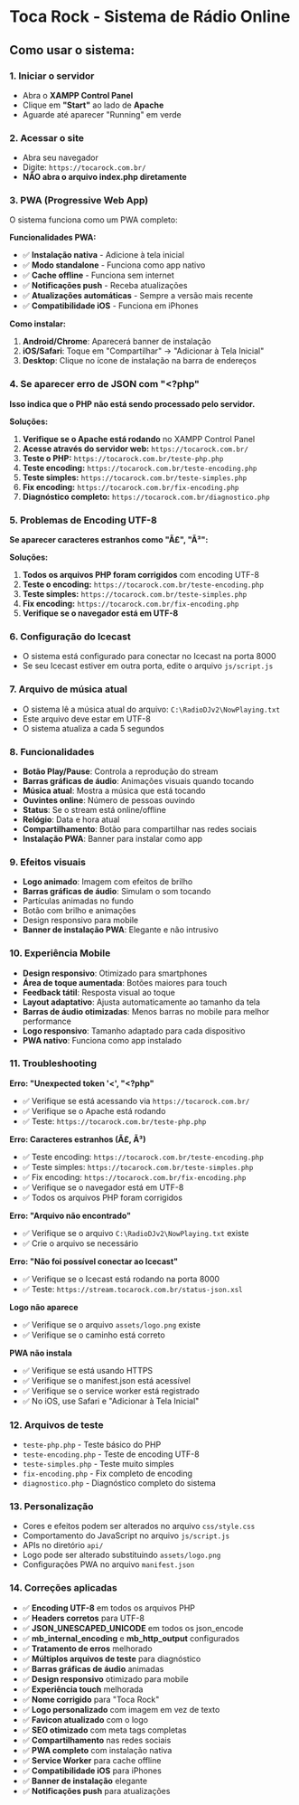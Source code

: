 # Toca Rock - Sistema de Rádio Online

## Como usar o sistema:

### 1. Iniciar o servidor
- Abra o **XAMPP Control Panel**
- Clique em **"Start"** ao lado de **Apache**
- Aguarde até aparecer "Running" em verde

### 2. Acessar o site
- Abra seu navegador
- Digite: `https://tocarock.com.br/`
- **NÃO abra o arquivo index.php diretamente**

### 3. PWA (Progressive Web App)
O sistema funciona como um PWA completo:

**Funcionalidades PWA:**
- ✅ **Instalação nativa** - Adicione à tela inicial
- ✅ **Modo standalone** - Funciona como app nativo
- ✅ **Cache offline** - Funciona sem internet
- ✅ **Notificações push** - Receba atualizações
- ✅ **Atualizações automáticas** - Sempre a versão mais recente
- ✅ **Compatibilidade iOS** - Funciona em iPhones

**Como instalar:**
1. **Android/Chrome**: Aparecerá banner de instalação
2. **iOS/Safari**: Toque em "Compartilhar" → "Adicionar à Tela Inicial"
3. **Desktop**: Clique no ícone de instalação na barra de endereços

### 4. Se aparecer erro de JSON com "<?php"
**Isso indica que o PHP não está sendo processado pelo servidor.**

**Soluções:**
1. **Verifique se o Apache está rodando** no XAMPP Control Panel
2. **Acesse através do servidor web:** `https://tocarock.com.br/`
3. **Teste o PHP:** `https://tocarock.com.br/teste-php.php`
4. **Teste encoding:** `https://tocarock.com.br/teste-encoding.php`
5. **Teste simples:** `https://tocarock.com.br/teste-simples.php`
6. **Fix encoding:** `https://tocarock.com.br/fix-encoding.php`
7. **Diagnóstico completo:** `https://tocarock.com.br/diagnostico.php`

### 5. Problemas de Encoding UTF-8
**Se aparecer caracteres estranhos como "Ã£", "Ã³":**

**Soluções:**
1. **Todos os arquivos PHP foram corrigidos** com encoding UTF-8
2. **Teste o encoding:** `https://tocarock.com.br/teste-encoding.php`
3. **Teste simples:** `https://tocarock.com.br/teste-simples.php`
4. **Fix encoding:** `https://tocarock.com.br/fix-encoding.php`
5. **Verifique se o navegador está em UTF-8**

### 6. Configuração do Icecast
- O sistema está configurado para conectar no Icecast na porta 8000
- Se seu Icecast estiver em outra porta, edite o arquivo `js/script.js`

### 7. Arquivo de música atual
- O sistema lê a música atual do arquivo: `C:\RadioDJv2\NowPlaying.txt`
- Este arquivo deve estar em UTF-8
- O sistema atualiza a cada 5 segundos

### 8. Funcionalidades
- **Botão Play/Pause**: Controla a reprodução do stream
- **Barras gráficas de áudio**: Animações visuais quando tocando
- **Música atual**: Mostra a música que está tocando
- **Ouvintes online**: Número de pessoas ouvindo
- **Status**: Se o stream está online/offline
- **Relógio**: Data e hora atual
- **Compartilhamento**: Botão para compartilhar nas redes sociais
- **Instalação PWA**: Banner para instalar como app

### 9. Efeitos visuais
- **Logo animado**: Imagem com efeitos de brilho
- **Barras gráficas de áudio**: Simulam o som tocando
- Partículas animadas no fundo
- Botão com brilho e animações
- Design responsivo para mobile
- **Banner de instalação PWA**: Elegante e não intrusivo

### 10. Experiência Mobile
- **Design responsivo**: Otimizado para smartphones
- **Área de toque aumentada**: Botões maiores para touch
- **Feedback tátil**: Resposta visual ao toque
- **Layout adaptativo**: Ajusta automaticamente ao tamanho da tela
- **Barras de áudio otimizadas**: Menos barras no mobile para melhor performance
- **Logo responsivo**: Tamanho adaptado para cada dispositivo
- **PWA nativo**: Funciona como app instalado

### 11. Troubleshooting

**Erro: "Unexpected token '<', "<?php"**
- ✅ Verifique se está acessando via `https://tocarock.com.br/`
- ✅ Verifique se o Apache está rodando
- ✅ Teste: `https://tocarock.com.br/teste-php.php`

**Erro: Caracteres estranhos (Ã£, Ã³)**
- ✅ Teste encoding: `https://tocarock.com.br/teste-encoding.php`
- ✅ Teste simples: `https://tocarock.com.br/teste-simples.php`
- ✅ Fix encoding: `https://tocarock.com.br/fix-encoding.php`
- ✅ Verifique se o navegador está em UTF-8
- ✅ Todos os arquivos PHP foram corrigidos

**Erro: "Arquivo não encontrado"**
- ✅ Verifique se o arquivo `C:\RadioDJv2\NowPlaying.txt` existe
- ✅ Crie o arquivo se necessário

**Erro: "Não foi possível conectar ao Icecast"**
- ✅ Verifique se o Icecast está rodando na porta 8000
- ✅ Teste: `https://stream.tocarock.com.br/status-json.xsl`

**Logo não aparece**
- ✅ Verifique se o arquivo `assets/logo.png` existe
- ✅ Verifique se o caminho está correto

**PWA não instala**
- ✅ Verifique se está usando HTTPS
- ✅ Verifique se o manifest.json está acessível
- ✅ Verifique se o service worker está registrado
- ✅ No iOS, use Safari e "Adicionar à Tela Inicial"

### 12. Arquivos de teste
- `teste-php.php` - Teste básico do PHP
- `teste-encoding.php` - Teste de encoding UTF-8
- `teste-simples.php` - Teste muito simples
- `fix-encoding.php` - Fix completo de encoding
- `diagnostico.php` - Diagnóstico completo do sistema

### 13. Personalização
- Cores e efeitos podem ser alterados no arquivo `css/style.css`
- Comportamento do JavaScript no arquivo `js/script.js`
- APIs no diretório `api/`
- Logo pode ser alterado substituindo `assets/logo.png`
- Configurações PWA no arquivo `manifest.json`

### 14. Correções aplicadas
- ✅ **Encoding UTF-8** em todos os arquivos PHP
- ✅ **Headers corretos** para UTF-8
- ✅ **JSON_UNESCAPED_UNICODE** em todos os json_encode
- ✅ **mb_internal_encoding** e **mb_http_output** configurados
- ✅ **Tratamento de erros** melhorado
- ✅ **Múltiplos arquivos de teste** para diagnóstico
- ✅ **Barras gráficas de áudio** animadas
- ✅ **Design responsivo** otimizado para mobile
- ✅ **Experiência touch** melhorada
- ✅ **Nome corrigido** para "Toca Rock"
- ✅ **Logo personalizado** com imagem em vez de texto
- ✅ **Favicon atualizado** com o logo
- ✅ **SEO otimizado** com meta tags completas
- ✅ **Compartilhamento** nas redes sociais
- ✅ **PWA completo** com instalação nativa
- ✅ **Service Worker** para cache offline
- ✅ **Compatibilidade iOS** para iPhones
- ✅ **Banner de instalação** elegante
- ✅ **Notificações push** para atualizações 